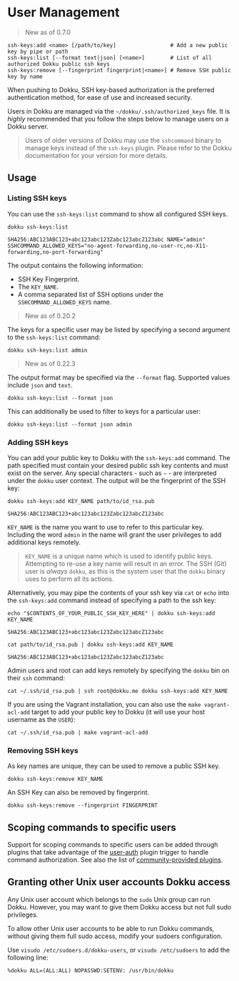 # User Management

> New as of 0.7.0

```
ssh-keys:add <name> [/path/to/key]                 # Add a new public key by pipe or path
ssh-keys:list [--format text|json] [<name>]        # List of all authorized Dokku public ssh keys
ssh-keys:remove [--fingerprint fingerprint|<name>] # Remove SSH public key by name
```

When pushing to Dokku, SSH key-based authorization is the preferred authentication method, for ease of use and increased security.

Users in Dokku are managed via the `~/dokku/.ssh/authorized_keys` file. It is *highly* recommended that you follow the steps below to manage users on a Dokku server.

> Users of older versions of Dokku may use the `sshcommand` binary to manage keys instead of the `ssh-keys` plugin. Please refer to the Dokku documentation for your version for more details.

## Usage

### Listing SSH keys

You can use the `ssh-keys:list` command to show all configured SSH keys.

```shell
dokku ssh-keys:list
```

```
SHA256:ABC123ABC123+abc123abc123Zabc123abcZ123abc NAME="admin" SSHCOMMAND_ALLOWED_KEYS="no-agent-forwarding,no-user-rc,no-X11-forwarding,no-port-forwarding"
```

The output contains the following information:

- SSH Key Fingerprint.
- The `KEY_NAME`.
- A comma separated list of SSH options under the `SSHCOMMAND_ALLOWED_KEYS` name.

> New as of 0.20.2

The keys for a specific user may be listed by specifying a second argument to the `ssh-keys:list` command:

```shell
dokku ssh-keys:list admin
```

> New as of 0.22.3

The output format may be specified via the `--format` flag. Supported values include `json` and `text`.

```shell
dokku ssh-keys:list --format json
```

This can additionally be used to filter to keys for a particular user:

```shell
dokku ssh-keys:list --format json admin
```

### Adding SSH keys

You can add your public key to Dokku with the `ssh-keys:add` command. The path specified must contain your desired public ssh key contents and must exist on the server. Any special characters - such as `~` - are interpreted under the `dokku` user context. The output will be the fingerprint of the SSH key:

```shell
dokku ssh-keys:add KEY_NAME path/to/id_rsa.pub
```

```
SHA256:ABC123ABC123+abc123abc123Zabc123abcZ123abc
```

`KEY_NAME` is the name you want to use to refer to this particular key. Including the word `admin` in the name will grant the user privileges to add additional keys remotely.

> `KEY_NAME` is a unique name which is used to identify public keys. Attempting to re-use a key name will result in an error. The SSH (Git) user is *always* `dokku`, as this is the system user that the `dokku` binary uses to perform all its actions.

Alternatively, you may pipe the contents of your ssh key via `cat` or `echo` into the `ssh-keys:add` command instead of specifying a path to the ssh key:

```shell
echo "$CONTENTS_OF_YOUR_PUBLIC_SSH_KEY_HERE" | dokku ssh-keys:add KEY_NAME
```

```
SHA256:ABC123ABC123+abc123abc123Zabc123abcZ123abc
```

```shell
cat path/to/id_rsa.pub | dokku ssh-keys:add KEY_NAME
```

```
SHA256:ABC123ABC123+abc123abc123Zabc123abcZ123abc
```

Admin users and root can add keys remotely by specifying the `dokku` bin on their `ssh` command:

```shell
cat ~/.ssh/id_rsa.pub | ssh root@dokku.me dokku ssh-keys:add KEY_NAME
```

If you are using the Vagrant installation, you can also use the `make vagrant-acl-add` target to add your public key to Dokku (it will use your host username as the `USER`):

```shell
cat ~/.ssh/id_rsa.pub | make vagrant-acl-add
```

### Removing SSH keys

As key names are unique, they can be used to remove a public SSH key.

```shell
dokku ssh-keys:remove KEY_NAME
```

An SSH Key can also be removed by fingerprint.

```shell
dokku ssh-keys:remove --fingerprint FINGERPRINT
```

## Scoping commands to specific users

Support for scoping commands to specific users can be added through plugins that take advantage of the [user-auth](/docs/development/plugin-triggers.md#user-auth) plugin trigger to handle command authorization.
See also the list of [community-provided plugins](/docs/community/plugins.md).

## Granting other Unix user accounts Dokku access

Any Unix user account which belongs to the `sudo` Unix group can run Dokku.  However, you may want to give them Dokku access but not full sudo privileges.

To allow other Unix user accounts to be able to run Dokku commands, without giving them full sudo access, modify your sudoers configuration.

Use `visudo /etc/sudoers.d/dokku-users`, or `visudo /etc/sudoers` to add the following line:

```
%dokku ALL=(ALL:ALL) NOPASSWD:SETENV: /usr/bin/dokku
```
